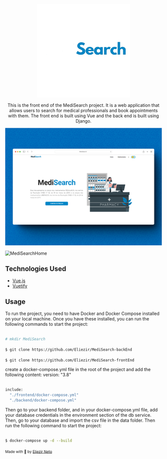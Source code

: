 <div align="center">
<img style="height:300px" src="./src/assets/logo-dark.png" alt="project logo"/>
<p>
This is the front end of the MediSearch project. It is a web application that allows users to search for medical professionals and book appointments with them. The front end is built using Vue and the back end is built using Django.</p>
</div>

![MediSearchHome](readme_images/img.png)

![MediSearchHome](readme_images/video.gif)

## Technologies Used
- [Vue.js](https://vuejs.org/)
- [Vuetify](https://vuetifyjs.com/en/)


## Usage <a name = "usage"></a>
To run the project, you need to have Docker and Docker Compose installed on your local machine. Once you have these installed, you can run the following commands to start the project:

```bash

# mkdir MediSearch

$ git clone https://github.com/Eliezir/MediSearch-backEnd

$ git clone https://github.com/Eliezir/MediSearch-frontEnd

```
create a docker-compose.yml file in the root of the project and add the following content:
version: "3.8"

```bash

include:
  "./frontend/docker-compose.yml"
  "./backend/docker-compose.yml"

```

 Then go to your backend folder, and in your docker-compose.yml file, add your database credentials in the environment section of the db service. Then, go to your database and import the csv file in the data folder. Then run the following command to start the project:

```bash

$ docker-compose up -d --build

```

<sub>Made with 💜 by <a href="https://github.com/Eliezir">Eliezir Neto</a> </sub>
